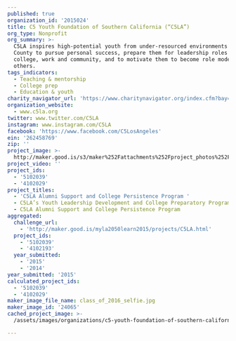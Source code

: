 ```yaml
---
published: true
organization_id: '2015024'
title: C5 Youth Foundation of Southern California (“C5LA”)
org_type: Nonprofit
org_summary: >-
  C5LA inspires high-potential youth from under-resourced environments in LA
  County to pursue personal success, prepare them for leadership roles in
  college, work and community, and to motivate them to become role models for
  others.
tags_indicators:
  - Teaching & mentorship
  - College prep
  - Education & youth
charity_navigator_url: 'https://www.charitynavigator.org/index.cfm?bay=search.profile&ein=262458769'
organization_website:
  - www.c5la.org
twitter: www.twitter.com/C5LA
instagram: www.instagram.com/C5LA
facebook: 'https://www.facebook.com/C5LosAngeles'
ein: '262458769'
zip: ''
project_image: >-
  http://maker.good.is/s3/maker%252Fattachments%252Fproject_photos%252Fimages%252F24065%252Fdisplay%252Fclass_of_2016_selfie.jpg=c570x385
project_video: ''
project_ids:
  - '5102039'
  - '4102029'
project_titles:
  - 'C5LA Alumni Support and College Persistence Program '
  - C5LA’s Youth Leadership Development and College Preparatory Program
  - C5LA Alumni Support and College Persistence Program
aggregated:
  challenge_url:
    - 'http://maker.good.is/myla2050learn2015/projects/C5LA.html'
  project_ids:
    - '5102039'
    - '4102193'
  year_submitted:
    - '2015'
    - '2014'
year_submitted: '2015'
calculated_project_ids:
  - '5102039'
  - '4102029'
maker_image_file_name: class_of_2016_selfie.jpg
maker_image_id: '24065'
cached_project_image: >-
  /assets/images/organizations/c5-youth-foundation-of-southern-california-c5la/maker.good.is/s3/maker%252Fattachments%252Fproject_photos%252Fimages%252F24065%252Fdisplay%252Fclass_of_2016_selfie.jpg=c570x385.jpg

---
```

